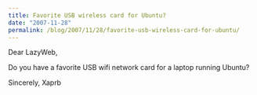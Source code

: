```yaml
---
title: Favorite USB wireless card for Ubuntu?
date: "2007-11-28"
permalink: /blog/2007/11/28/favorite-usb-wireless-card-for-ubuntu/
---
```

Dear LazyWeb,

Do you have a favorite USB wifi network card for a laptop running Ubuntu?

Sincerely, Xaprb
